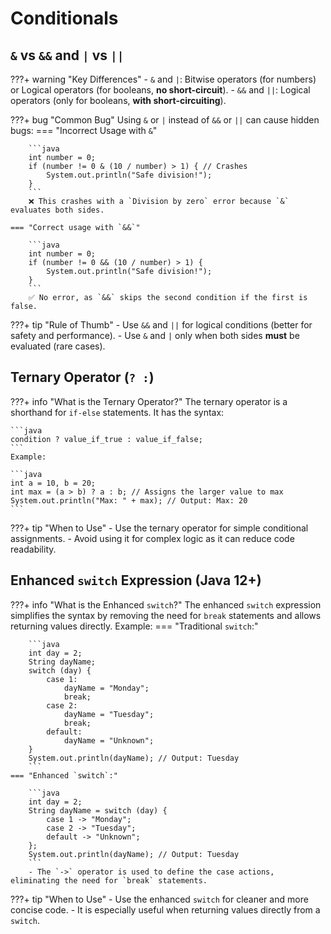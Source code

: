 # Conditionals

## `&` vs `&&` and `|` vs `||`

???+ warning "Key Differences"
    - `&` and `|`: Bitwise operators (for numbers) or Logical operators (for booleans, **no short-circuit**).
    - `&&` and `||`: Logical operators (only for booleans, **with short-circuiting**).

???+ bug "Common Bug"
    Using `&` or `|` instead of `&&` or `||` can cause hidden bugs:
    === "Incorrect Usage with `&`"

        ```java
        int number = 0;
        if (number != 0 & (10 / number) > 1) { // Crashes
            System.out.println("Safe division!");
        }
        ```
        ❌ This crashes with a `Division by zero` error because `&` evaluates both sides.

    === "Correct usage with `&&`"

        ```java
        int number = 0;
        if (number != 0 && (10 / number) > 1) {
            System.out.println("Safe division!");
        }
        ```
        ✅ No error, as `&&` skips the second condition if the first is false.

???+ tip "Rule of Thumb"
    - Use `&&` and `||` for logical conditions (better for safety and performance).
    - Use `&` and `|` only when both sides **must** be evaluated (rare cases).

## Ternary Operator (`? :`)

???+ info "What is the Ternary Operator?"
    The ternary operator is a shorthand for `if-else` statements. It has the syntax:

    ```java
    condition ? value_if_true : value_if_false;
    ```
    Example:

    ```java
    int a = 10, b = 20;
    int max = (a > b) ? a : b; // Assigns the larger value to max
    System.out.println("Max: " + max); // Output: Max: 20
    ```

???+ tip "When to Use"
    - Use the ternary operator for simple conditional assignments.
    - Avoid using it for complex logic as it can reduce code readability.

## Enhanced `switch` Expression (Java 12+)

???+ info "What is the Enhanced `switch`?"
    The enhanced `switch` expression simplifies the syntax by removing the need for `break` statements and allows returning values directly. Example:
    === "Traditional `switch`:"

        ```java
        int day = 2;
        String dayName;
        switch (day) {
            case 1:
                dayName = "Monday";
                break;
            case 2:
                dayName = "Tuesday";
                break;
            default:
                dayName = "Unknown";
        }
        System.out.println(dayName); // Output: Tuesday
        ```
    === "Enhanced `switch`:"

        ```java
        int day = 2;
        String dayName = switch (day) {
            case 1 -> "Monday";
            case 2 -> "Tuesday";
            default -> "Unknown";
        };
        System.out.println(dayName); // Output: Tuesday
        ```
        - The `->` operator is used to define the case actions, eliminating the need for `break` statements.

???+ tip "When to Use"
    - Use the enhanced `switch` for cleaner and more concise code.
    - It is especially useful when returning values directly from a `switch`.